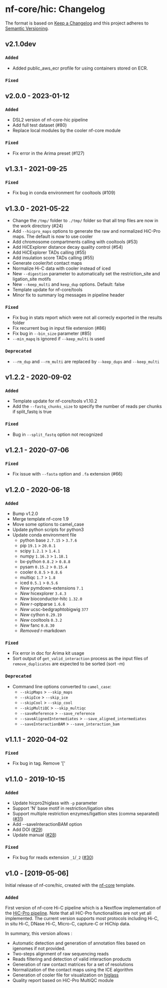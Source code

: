 # nf-core/hic: Changelog

The format is based on [Keep a Changelog](https://keepachangelog.com/en/1.0.0/)
and this project adheres to [Semantic Versioning](https://semver.org/spec/v2.0.0.html).

## v2.1.0dev

### `Added`

- Added public_aws_ecr profile for using containers stored on ECR.

### `Fixed`

## v2.0.0 - 2023-01-12

### `Added`

- DSL2 version of nf-core-hic pipeline
- Add full test dataset (#80)
- Replace local modules by the cooler nf-core module

### `Fixed`

- Fix error in the Arima preset (#127)

## v1.3.1 - 2021-09-25

### `Fixed`

- Fix bug in conda environment for cooltools (#109)

## v1.3.0 - 2021-05-22

- Change the `/tmp/` folder to `./tmp/` folder so that all tmp files are now in the work directory (#24)
- Add `--hicpro_maps` options to generate the raw and normalized HiC-Pro maps. The default is now to use cooler
- Add chromosome compartments calling with cooltools (#53)
- Add HiCExplorer distance decay quality control (#54)
- Add HiCExplorer TADs calling (#55)
- Add insulation score TADs calling (#55)
- Generate cooler/txt contact maps
- Normalize Hi-C data with cooler instead of iced
- New `--digestion` parameter to automatically set the restriction_site and ligation_site motifs
- New `--keep_multi` and `keep_dup` options. Default: false
- Template update for nf-core/tools
- Minor fix to summary log messages in pipeline header

### `Fixed`

- Fix bug in stats report which were not all correcly exported in the results folder
- Fix recurrent bug in input file extension (#86)
- Fix bug in `--bin_size` parameter (#85)
- `--min_mapq` is ignored if `--keep_multi` is used

### `Deprecated`

- `--rm_dup` and `--rm_multi` are replaced by `--keep_dups` and `--keep_multi`

## v1.2.2 - 2020-09-02

### `Added`

- Template update for nf-core/tools v1.10.2
- Add the `--fastq_chunks_size` to specify the number of reads per chunks if split_fastq is true

### `Fixed`

- Bug in `--split_fastq` option not recognized

## v1.2.1 - 2020-07-06

### `Fixed`

- Fix issue with `--fasta` option and `.fa` extension (#66)

## v1.2.0 - 2020-06-18

### `Added`

- Bump v1.2.0
- Merge template nf-core 1.9
- Move some options to camel_case
- Update python scripts for python3
- Update conda environment file
  - python base `2.7.15` > `3.7.6`
  - pip `19.1` > `20.0.1`
  - scipy `1.2.1` > `1.4.1`
  - numpy `1.16.3` > `1.18.1`
  - bx-python `0.8.2` > `0.8.8`
  - pysam `0.15.2` > `0.15.4`
  - cooler `0.8.5` > `0.8.6`
  - multiqc `1.7` > `1.8`
  - iced `0.5.1` > `0.5.6`
  - _*New*_ pymdown-extensions `7.1`
  - _*New*_ hicexplorer `3.4.3`
  - _*New*_ bioconductor-hitc `1.32.0`
  - _*New*_ r-optparse `1.6.6`
  - _*New*_ ucsc-bedgraphtobigwig `377`
  - _*New*_ cython `0.29.19`
  - _*New*_ cooltools `0.3.2`
  - _*New*_ fanc `0.8.30`
  - _*Removed*_ r-markdown

### `Fixed`

- Fix error in doc for Arima kit usage
- Sort output of `get_valid_interaction` process as the input files of `remove_duplicates`
  are expected to be sorted (sort -m)

### `Deprecated`

- Command line options converted to `camel_case`:
  - `--skipMaps` > `--skip_maps`
  - `--skipIce` > `--skip_ice`
  - `--skipCool` > `--skip_cool`
  - `--skipMultiQC` > `--skip_multiqc`
  - `--saveReference` > `--save_reference`
  - `--saveAlignedIntermediates` > `--save_aligned_intermediates`
  - `--saveInteractionBAM` > `--save_interaction_bam`

## v1.1.1 - 2020-04-02

### `Fixed`

- Fix bug in tag. Remove '['

## v1.1.0 - 2019-10-15

### `Added`

- Update hicpro2higlass with `-p` parameter
- Support 'N' base motif in restriction/ligation sites
- Support multiple restriction enzymes/ligattion sites (comma separated) ([#31](https://github.com/nf-core/hic/issues/31))
- Add --saveInteractionBAM option
- Add DOI ([#29](https://github.com/nf-core/hic/issues/29))
- Update manual ([#28](https://github.com/nf-core/hic/issues/28))

### `Fixed`

- Fix bug for reads extension `_1`/`_2` ([#30](https://github.com/nf-core/hic/issues/30))

## v1.0 - [2019-05-06]

Initial release of nf-core/hic, created with the [nf-core](http://nf-co.re/) template.

### `Added`

First version of nf-core Hi-C pipeline which is a Nextflow implementation of
the [HiC-Pro pipeline](https://github.com/nservant/HiC-Pro/).
Note that all HiC-Pro functionalities are not yet all implemented.
The current version supports most protocols including Hi-C, in situ Hi-C,
DNase Hi-C, Micro-C, capture-C or HiChip data.

In summary, this version allows :

- Automatic detection and generation of annotation files based on igenomes
  if not provided.
- Two-steps alignment of raw sequencing reads
- Reads filtering and detection of valid interaction products
- Generation of raw contact matrices for a set of resolutions
- Normalization of the contact maps using the ICE algorithm
- Generation of cooler file for visualization on [higlass](https://higlass.io/)
- Quality report based on HiC-Pro MultiQC module
